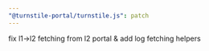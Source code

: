 ```yaml
---
"@turnstile-portal/turnstile.js": patch
---
```


fix l1->l2 fetching from l2 portal & add log fetching helpers
